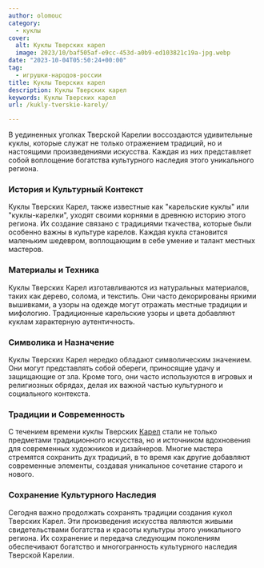 ```yaml
---
author: olomouc
category:
  - куклы
cover:
  alt: Куклы Тверских карел
  image: 2023/10/baf505af-e9cc-453d-a0b9-ed103821c19a-jpg.webp
date: "2023-10-04T05:50:24+00:00"
tag:
  - игрушки-народов-россии
title: Куклы Тверских карел
description: Куклы Тверских карел
keywords: Куклы Тверских карел
url: /kukly-tverskie-karely/

---
```

В уединенных уголках Тверской Карелии воссоздаются удивительные куклы, которые служат не только отражением традиций, но и настоящими произведениями искусства. Каждая из них представляет собой воплощение богатства культурного наследия этого уникального региона.

### История и Культурный Контекст

Куклы Тверских Карел, также известные как "карельские куклы" или "куклы-карелки", уходят своими корнями в древнюю историю этого региона. Их создание связано с традициями ткачества, которые были особенно важны в культуре карелов. Каждая кукла становится маленьким шедевром, воплощающим в себе умение и талант местных мастеров.

### Материалы и Техника

Куклы Тверских Карел изготавливаются из натуральных материалов, таких как дерево, солома, и текстиль. Они часто декорированы яркими вышивками, а узоры на одежде могут отражать местные традиции и мифологию. Традиционные карельские узоры и цвета добавляют куклам характерную аутентичность.

### Символика и Назначение

Куклы Тверских Карел нередко обладают символическим значением. Они могут представлять собой обереги, приносящие удачу и защищающие от зла. Кроме того, они часто используются в игровых и религиозных обрядах, делая их важной частью культурного и социального контекста.

### Традиции и Современность

С течением времени куклы Тверских [Карел](https://www.adora.ru/igrushki-narodov-karely/) стали не только предметами традиционного искусства, но и источником вдохновения для современных художников и дизайнеров. Многие мастера стремятся сохранить дух традиций, в то время как другие добавляют современные элементы, создавая уникальное сочетание старого и нового.

### Сохранение Культурного Наследия

Сегодня важно продолжать сохранять традиции создания кукол Тверских Карел. Эти произведения искусства являются живыми свидетельствами богатства и красоты культуры этого уникального региона. Их сохранение и передача следующим поколениям обеспечивают богатство и многогранность культурного наследия Тверской Карелии.
